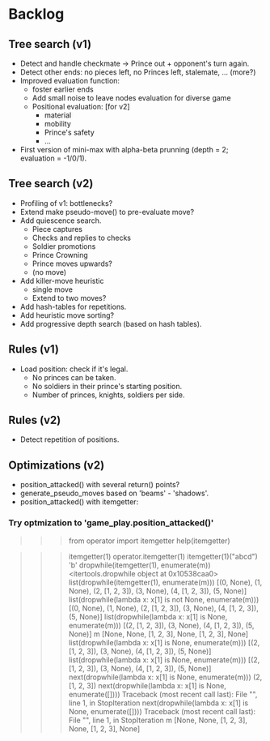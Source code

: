 # Backlog

## Tree search (v1)

- Detect and handle checkmate -> Prince out + opponent's turn again.
- Detect other ends: no pieces left, no Princes left, stalemate, ... (more?)
- Improved evaluation function:
  - foster earlier ends
  - Add small noise to leave nodes evaluation for diverse game
  - Positional evaluation: [for v2]
    - material
    - mobility
    - Prince's safety
    - ...
- First version of mini-max with alpha-beta prunning (depth = 2; evaluation = -1/0/1).

## Tree search (v2)

- Profiling of v1: bottlenecks?
- Extend make pseudo-move() to pre-evaluate move?
- Add quiescence search.
  - Piece captures
  - Checks and replies to checks
  - Soldier promotions
  - Prince Crowning
  - Prince moves upwards?
  - (no move)
- Add killer-move heuristic
  - single move
  - Extend to two moves?
- Add hash-tables for repetitions.
- Add heuristic move sorting?
- Add progressive depth search (based on hash tables).

## Rules (v1)

- Load position: check if it's legal.
  - No princes can be taken.
  - No soldiers in their prince's starting position.
  - Number of princes, knights, soldiers per side.

## Rules (v2)

- Detect repetition of positions.

## Optimizations (v2)

- position_attacked() with several return() points?
- generate_pseudo_moves based on 'beams' - 'shadows'.
- position_attacked() with itemgetter:

### Try optmization to 'game_play.position_attacked()'

>>> from operator import itemgetter
>>> help(itemgetter)

>>> itemgetter(1)
operator.itemgetter(1)
>>> itemgetter(1)("abcd")
'b'
>>> dropwhile(itemgetter(1), enumerate(m))
<itertools.dropwhile object at 0x10538caa0>
>>> list(dropwhile(itemgetter(1), enumerate(m)))
[(0, None), (1, None), (2, [1, 2, 3]), (3, None), (4, [1, 2, 3]), (5, None)]
>>> list(dropwhile(lambda x: x[1] is not None, enumerate(m)))
[(0, None), (1, None), (2, [1, 2, 3]), (3, None), (4, [1, 2, 3]), (5, None)]
>>> list(dropwhile(lambda x: x[1] is None, enumerate(m)))
[(2, [1, 2, 3]), (3, None), (4, [1, 2, 3]), (5, None)]
>>> m
[None, None, [1, 2, 3], None, [1, 2, 3], None]
>>> list(dropwhile(lambda x: x[1] is None, enumerate(m)))
[(2, [1, 2, 3]), (3, None), (4, [1, 2, 3]), (5, None)]
>>> list(dropwhile(lambda x: x[1] is None, enumerate(m)))
[(2, [1, 2, 3]), (3, None), (4, [1, 2, 3]), (5, None)]
>>> next(dropwhile(lambda x: x[1] is None, enumerate(m)))
(2, [1, 2, 3])
>>> next(dropwhile(lambda x: x[1] is None, enumerate([])))
Traceback (most recent call last):
  File "<stdin>", line 1, in <module>
StopIteration
>>> next(dropwhile(lambda x: x[1] is None, enumerate([])))
Traceback (most recent call last):
  File "<stdin>", line 1, in <module>
StopIteration
>>> m
[None, None, [1, 2, 3], None, [1, 2, 3], None]
>>> 
